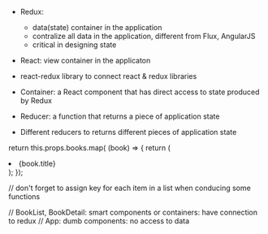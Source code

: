 - Redux: 
  - data(state) container in the application 
  - contralize all data in the application, different from Flux, AngularJS
  - critical in designing state
  
- React: view container in the applicaton
- react-redux library to connect react & redux libraries
- Container: a React component that has direct access to state produced by Redux

- Reducer: a function that returns a piece of application state
- Different reducers to returns different pieces of application state



return this.props.books.map( (book) => {
      return (
        <li key={book.title} className="list-group-item">{book.title}</li>
      );
});

// don't forget to assign key for each item in a list when conducing some functions



// BookList, BookDetail: smart components or containers: have connection to redux
// App: dumb components: no access to data
